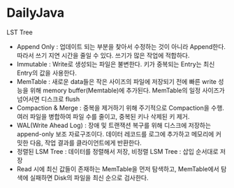 # DailyJava
LST Tree
- Append Only : 업데이트 되는 부분을 찾아서 수정하는 것이 아니라 Append한다. 따라서 쓰기 지연 시간을 줄일 수 있다. 쓰기가 많은 작업에 적합하다.
- Immutable : Write로 생성되는 파일은 불변한다. 키가 중복되는 Entry는 최신 Entry의 값을 사용한다.
- MemTable : 새로운 data들은 작은 사이즈의 파일에 저장되기 전에 빠른 write 성능을 위해 memory buffer(Memtable)에 추가된다. MemTable의 일정 사이즈가 넘어서면 디스크로 flush
- Compaction & Merge : 중복을 제거하기 위해 주기적으로 Compaction을 수행. 여러 파일을 병합하여 파일 수를 줄이고, 중복된 키나 삭제된 키 제거.
- WAL(Write Ahead Log) : 장애 및 트랜잭션 복구를 위해 디스크에 저장하는 append-only 보조 자료구조이다. 데이터 레코드를 로그에 추가하고 메모리에 커밋한 다음, 작업 결과를 클라이언트에게 반환한다.
- 정렬된 LSM Tree : 데이터를 정렬해서 저장, 비정렬 LSM Tree : 삽입 순서대로 저장
- Read 시에 최신 값들이 존재하는 MemTable을 먼저 탐색하고, MemTable에서 탐색에 실패하면 Disk의 파일을 최신 순으로 검사한다.
